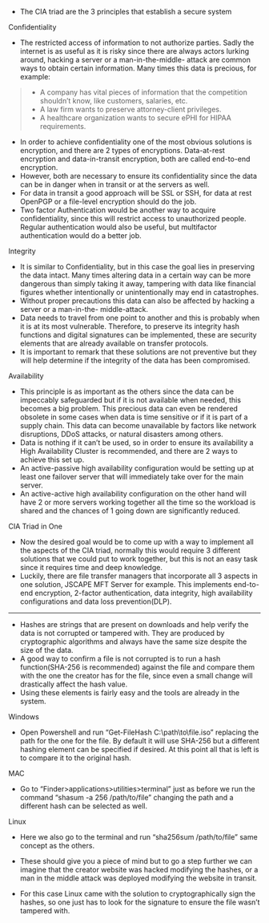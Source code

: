 * The CIA triad are the 3 principles that establish a secure system

Confidentiality
* The restricted access of information to not authorize parties. Sadly the internet is as useful as it is risky since there are always actors lurking around, hacking a server or a man-in-the-middle- attack are common ways to obtain certain information. Many times this data is precious, for example:
> * A company has vital pieces of information that the competition shouldn’t know, like customers, salaries, etc.
> * A law firm wants to preserve attorney-client privileges.
> * A healthcare organization wants to secure ePHI for HIPAA requirements.
* In order to achieve confidentiality one of the most obvious solutions is encryption, and there are 2 types of encryptions. Data-at-rest encryption and data-in-transit encryption, both are called end-to-end encryption.
* However, both are necessary to ensure its confidentiality since the data can be in danger when in transit or at the servers as well. 
* For data in transit a good approach will be SSL or SSH, for data at rest OpenPGP or a file-level encryption should do the job. 
* Two factor Authentication would be another way to acquire confidentiality, since this will restrict access to unauthorized people. Regular authentication would also be useful, but multifactor authentication would do a better job.

Integrity
* It is similar to Confidentiality, but in this case the goal lies in preserving the data intact. Many times altering data in a certain way can be more dangerous than simply taking it away, tampering with data like financial figures whether intentionally or unintentionally may end in catastrophes. 
* Without proper precautions this data can also be affected by hacking a server or a man-in-the- middle-attack.
*  Data needs to travel from one point to another and this is probably when it is at its most vulnerable. Therefore, to preserve its integrity hash functions and digital signatures can be implemented, these are security elements that are already available on transfer protocols.
* It is important to remark that these solutions are not preventive but they will help determine if the integrity of the data has been compromised.

Availability
* This principle is as important as the others since the data can be impeccably safeguarded but if it is not available when needed, this becomes a big problem. This precious data can even be rendered obsolete in some cases when data is time sensitive or if it is part of a supply chain. 
This data can become unavailable by factors like network disruptions, DDoS attacks, or natural disasters among others.
* Data is nothing if it can’t be used, so in order to ensure its availability a High Availability Cluster is recommended, and there are 2 ways to achieve this set up.
* An active-passive high availability configuration would be setting up at least one failover server that will immediately take over for the main server.
* An active-active high availability configuration on the other hand will have 2 or more servers working together all the time so the workload is shared and the chances of 1 going down are significantly reduced.

CIA Triad in One
* Now the desired goal would be to come up with a way to implement all the aspects of the CIA triad, normally this would require 3 different solutions that we could put to work together, but this is not an easy task since it requires time and deep knowledge.
* Luckily, there are file transfer managers that incorporate all 3 aspects in one solution, JSCAPE MFT Server for example. This implements end-to-end encryption, 2-factor authentication, data integrity, high availability configurations and data loss prevention(DLP).
-----------------------------------------------
 * Hashes are strings that are present on downloads and help verify the data is not corrupted or tampered with. They are produced by cryptographic algorithms and always have the same size despite the size of the data.
* A good way to confirm a file is not corrupted is to run a hash function(SHA-256 is recommended) against the file and compare them with the one the creator has for the file, since even a small change will drastically affect the hash value.
* Using these elements is fairly easy and the tools are already in the system.

Windows
* Open Powershell and run “Get-FileHash C:\path\to\file.iso” replacing the path for the one for the file. By default it will use SHA-256 but a different hashing element can be specified if desired. At this point all that is left is to compare it to the original hash.

MAC
* Go to “Finder>applications>utilities>terminal” just as before we run the command “shasum -a 256 /path/to/file” changing the path and a different hash can be selected as well. 

Linux
* Here we also go to the terminal and run “sha256sum /path/to/file” same concept as the others.

* These should give you a piece of mind but to go a step further we can imagine that the creator website was hacked modifying the hashes, or a man in the middle attack was deployed modifying the website in transit.
* For this case Linux came with the solution to cryptographically sign the hashes, so one just has to look for the signature to ensure the file wasn’t tampered with.
